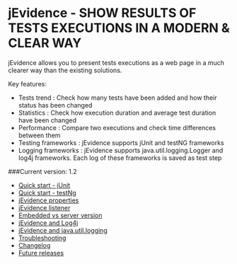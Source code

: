 # jEvidence - SHOW RESULTS OF TESTS EXECUTIONS IN A MODERN & CLEAR WAY

jEvidence allows you to present tests executions as a web page in a much clearer way than the existing solutions.

Key features:

* Tests trend : Check how many tests have been added and how their status has been changed
* Statistics : Check how execution duration and average test duration have been changed
* Performance : Compare two executions and check time differences between them
* Testing frameworks : jEvidence supports jUnit and testNG frameworks
* Logging frameworks : jEvidence supports java.util.logging.Logger and log4j frameworks. Each log of these frameworks is saved as test step


###Current version: 1.2



* [Quick start - jUnit](https://github.com/lstypka/jevidence/wiki/Quick-start---jUnit)
* [Quick start - testNg](https://github.com/lstypka/jevidence/wiki/Quick-start---testNg)
* [jEvidence properties](https://github.com/lstypka/jevidence/wiki/jEvidence-properties)
* [jEvidence listener](https://github.com/lstypka/jevidence/wiki/Custom-listener)
* [Embedded vs server version](https://github.com/lstypka/jevidence/wiki/Embedded-vs-server-version)
* [jEvidence and Log4j](https://github.com/lstypka/jevidence/wiki/Logger---log4j)
* [jEvidence and java.util.logging](https://github.com/lstypka/jevidence/wiki/Logger---java.util.logging)
* [Troubleshooting](https://github.com/lstypka/jevidence/wiki/Report-web-page---troubleshooting)
* [Changelog](https://github.com/lstypka/jevidence/wiki/ChangeLog)
* [Future releases](https://github.com/lstypka/jevidence/wiki/Future-releases)
